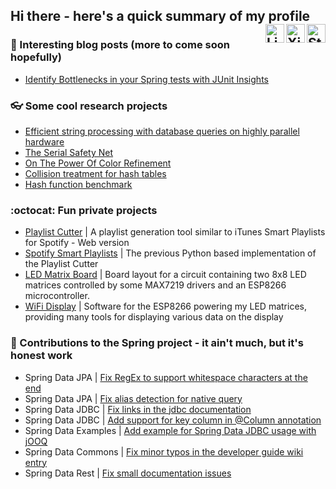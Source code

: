 ## Hi there - here's a quick summary of my profile <a href="https://stackoverflow.com/users/4526446/florian-l%c3%bcdiger"><img align="right" src="https://simpleicons.org/icons/stackoverflow.svg" alt="Stackoverflow Badge" width="30px"></a> <a href="https://www.xing.com/profile/Florian_Luediger"><img align="right" src="https://simpleicons.org/icons/xing.svg" alt="Xing Badge" width="30px"></a> <a href="https://www.linkedin.com/in/florian-l%C3%BCdiger-a563681a9/"><img align="right" src="https://simpleicons.org/icons/linkedin.svg" alt="LinkedIn Badge" width="30px"></a>

### 📝 Interesting blog posts (more to come soon hopefully)

* [Identify Bottlenecks in your Spring tests with JUnit Insights](https://www.adesso.de/de/news/blog/identify-bottlenecks-in-your-spring-tests-with-junit-insights.jsp)

### 👓 Some cool research projects

* [Efficient string processing with database queries on highly parallel hardware](https://github.com/florianluediger/StringverarbeitungGrafikkarten)
* [The Serial Safety Net](https://github.com/florianluediger/TheSerialSafetyNet)
* [On The Power Of Color Refinement](https://github.com/florianluediger/OnThePowerOfColorRefinement)
* [Collision treatment for hash tables](https://github.com/florianluediger/KollisionsbehandlungHashtabellen)
* [Hash function benchmark](https://github.com/florianluediger/HashfunktionenBenchmark)

### :octocat: Fun private projects

* [Playlist Cutter](https://github.com/florianluediger/playlist-cutter) | A playlist generation tool similar to iTunes Smart Playlists for Spotify - Web version
* [Spotify Smart Playlists](https://github.com/florianluediger/SpotifySmartPlaylists) | The previous Python based implementation of the Playlist Cutter 
* [LED Matrix Board](https://github.com/florianluediger/LedMatrixBoard) | Board layout for a circuit containing two 8x8 LED matrices controlled by some MAX7219 drivers and an ESP8266 microcontroller.
* [WiFi Display](https://github.com/florianluediger/WiFiDisplay) | Software for the ESP8266 powering my LED matrices, providing many tools for displaying various data on the display

### 🌱 Contributions to the Spring project - it ain't much, but it's honest work

* Spring Data JPA | [Fix RegEx to support whitespace characters at the end](https://github.com/spring-projects/spring-data-jpa/pull/380)
* Spring Data JPA | [Fix alias detection for native query](https://github.com/spring-projects/spring-data-jpa/pull/379)
* Spring Data JDBC | [Fix links in the jdbc documentation](https://github.com/spring-projects/spring-data-jdbc/pull/87)
* Spring Data JDBC | [Add support for key column in @Column annotation](https://github.com/spring-projects/spring-data-jdbc/pull/83)
* Spring Data Examples | [Add example for Spring Data JDBC usage with jOOQ](https://github.com/spring-projects/spring-data-examples/pull/385)
* Spring Data Commons | [Fix minor typos in the developer guide wiki entry](https://jira.spring.io/browse/DATACMNS-1329)
* Spring Data Rest | [Fix small documentation issues](https://github.com/spring-projects/spring-data-rest/pull/295)
